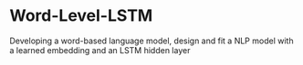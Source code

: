 # Word-Level-LSTM
Developing a word-based language model, design and fit a NLP model with a learned embedding and an LSTM hidden layer

